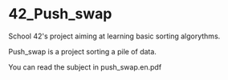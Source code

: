 # 42_Push_swap

School 42's project aiming at learning basic sorting algorythms.

Push_swap is a project sorting a pile of data.

You can read the subject in push_swap.en.pdf
